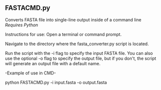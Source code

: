 

 FASTACMD.py
--------------------------------------------------
Converts FASTA file into single-line output inside of a command line
*Requires Python* 

Instructions for use: 
Open a terminal or command prompt.

Navigate to the directory where the fasta_converter.py script is located. 

Run the script with the -i flag to specify the input FASTA file. You can also use the optional -o flag to specify the output file, but if you don't, the script will generate an output file with a default name.


-Example of use in CMD-

python FASTACMD.py -i input.fasta -o output.fasta
